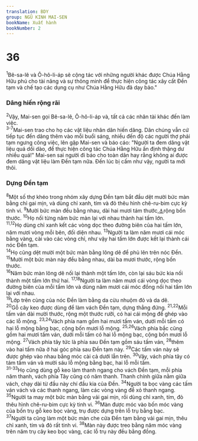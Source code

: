 ```yaml
---
translation: BDY
group: NGŨ KINH MAI-SEN
bookName: Xuất hành 
bookNumber: 2
---
```


<div class="title"><h1>36</h1></div>
<span class="verse xu_36_1"><sup>1</sup>Bê-sa-lê và Ô-hô-li-áp sẽ cộng tác với những người khác được Chúa Hằng Hữu phú cho tài năng và sự thông minh để thực hiện công tác xây cất Đền tạm và chế tạo các dụng cụ như Chúa Hằng Hữu đã dạy bảo.&#34;</span>
<div class="title"><h3>Dâng hiến rộng rãi</h3></div>
<span class="verse xu_36_2"><sup>2</sup>Vậy, Mai-sen gọi Bê-sa-lê, Ô-hô-li-áp và, tất cả các nhân tài khác đến làm việc.<br/></span>
<span class="verse xu_36_3 xu_36_4 xu_36_5 xu_36_6 xu_36_7"><sup>3-7</sup>Mai-sen trao cho họ các vật liệu nhân dân hiến dâng. Dân chúng vẫn cứ tiếp tục đến dâng thêm vào mỗi buổi sáng, nhiều đến độ các người thợ phải tạm ngưng công việc, lên gặp Mai-sen và báo cáo: &#34;Người ta đem dâng vật liệu quá dồi dào, để thực hiện công tác Chúa Hằng Hữu ấn định thặng dư nhiều quá!&#34; Mai-sen sai người đi báo cho toàn dân hay rằng không ai được đem dâng vật liệu làm Đền tạm nữa. Đến lúc bị cấm như vậy, người ta mới thôi.</span>
<div class="title"><h3>Dựng Đền tạm</h3></div>
<span class="verse xu_36_8"><sup>8</sup>Một số thợ khéo trong nhóm xây dựng Đền tạm bắt đầu dệt mười bức màn bằng chỉ gai mịn, và dùng chỉ xanh, tím và đỏ thêu hình chê-ru-bim cực kỳ tinh vi. </span>
<span class="verse xu_36_9"><sup>9</sup>Mười bức màn đều bằng nhau, dài hai mươi tám thước,<a href="#" data-toggle="tooltip" data-placement="bottom" title="Nt cubit">⚓</a>rộng bốn thước. </span>
<span class="verse xu_36_10"><sup>10</sup>Họ nối từng năm bức màn lại với nhau thành hai tấm lớn.<br/></span>
<span class="verse xu_36_11 xu_36_12"><sup>11,12</sup>Họ dùng chỉ xanh kết các vòng dọc theo đường biên của hai tấm lớn, năm mươi vòng mỗi bên, đối diện nhau. </span>
<span class="verse xu_36_13"><sup>13</sup>Người ta làm năm mươi cái móc bằng vàng, cài vào các vòng chỉ, như vậy hai tấm lớn được kết lại thành cái nóc Đền tạm.<br/></span>
<span class="verse xu_36_14"><sup>14</sup>Họ cũng dệt mười một bức màn bằng lông dê để phủ lên trên nóc Đền. </span>
<span class="verse xu_36_15"><sup>15</sup>Mười một bức màn này đều bằng nhau, dài ba mươi thước, rộng bốn thước.<br/></span>
<span class="verse xu_36_16"><sup>16</sup>Năm bức màn lông dê nối lại thành một tấm lớn, còn lại sáu bức kia nối thành một tấm lớn thứ hai. </span>
<span class="verse xu_36_17 xu_36_18"><sup>17,18</sup>Người ta làm năm mươi cái vòng dọc theo đường biên của mỗi tấm lớn và dùng năm mươi cái móc đồng nối hai tấm lớn lại với nhau.<br/></span>
<span class="verse xu_36_19"><sup>19</sup>Lớp trên cùng của nóc Đền làm bằng da cừu nhuộm đỏ và da dê.<br/></span>
<span class="verse xu_36_20"><sup>20</sup>Gỗ cây keo được dùng để làm vách Đền tạm, dựng thẳng đứng. </span>
<span class="verse xu_36_21 xu_36_22"><sup>21,22</sup>Mỗi tấm ván dài mười thước, rộng một thước rưỡi, có hai cái mộng để ghép vào các lỗ mộng. </span>
<span class="verse xu_36_23 xu_36_24"><sup>23,24</sup>Vách phía nam gồm hai mươi tấm ván, dưới mỗi tấm có hai lỗ mộng bằng bạc, cộng bốn mươi lỗ mộng. </span>
<span class="verse xu_36_25 xu_36_26"><sup>25,26</sup>Vách phía bắc cũng gồm hai mươi tấm ván, dưới mỗi tấm có hai lỗ mộng bạc, cộng bốn mươi lỗ mộng. </span>
<span class="verse xu_36_27"><sup>27</sup>Vách phía tây tức là phía sau Đền tạm gồm sáu tấm ván, </span>
<span class="verse xu_36_28"><sup>28</sup>thêm vào hai tấm nữa ở hai góc phía sau Đền tạm này. </span>
<span class="verse xu_36_29"><sup>29</sup>Các tấm ván này sẽ được ghép vào nhau bằng móc cài cả dưới lẫn trên. </span>
<span class="verse xu_36_30"><sup>30</sup>Vậy, vách phía tây có tám tấm ván và mười sáu lỗ mộng bằng bạc, hai lỗ mỗi tấm.<br/></span>
<span class="verse xu_36_31 xu_36_32 xu_36_33"><sup>31-33</sup>Họ cũng dùng gỗ keo làm thanh ngang cho vách Đền tạm, mỗi phía năm thanh, vách phía Tây cũng có năm thanh. Thanh chính giữa nằm giữa vách, chạy dài từ đầu này chí đầu kia của Đền. </span>
<span class="verse xu_36_34"><sup>34</sup>Người ta bọc vàng các tấm ván vách và các thanh ngang, làm các vòng vàng để xỏ thanh ngang.<br/></span>
<span class="verse xu_36_35"><sup>35</sup>Người ta may một bức màn bằng vải gai mịn, rồi dùng chỉ xanh, tím, đỏ thêu hình chê-ru-bim cực kỳ tinh vi. </span>
<span class="verse xu_36_36"><sup>36</sup>Màn được móc vào bốn móc vàng của bốn trụ gỗ keo bọc vàng, trụ được dựng trên lỗ trụ bằng bạc.<br/></span>
<span class="verse xu_36_37"><sup>37</sup>Người ta cũng làm một bức màn che cửa Đền tạm bằng vải gai mịn, thêu chỉ xanh, tím và đỏ rất tinh vi. </span>
<span class="verse xu_36_38"><sup>38</sup>Màn này được treo bằng năm móc vàng trên năm trụ cây keo bọc vàng, các lỗ trụ này đều bằng đồng.    </span>
